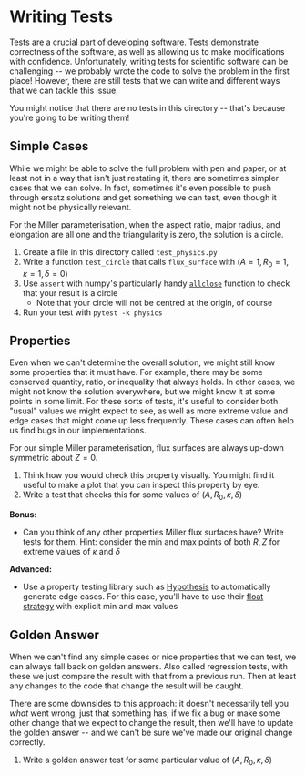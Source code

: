 Writing Tests
=============

Tests are a crucial part of developing software. Tests demonstrate
correctness of the software, as well as allowing us to make
modifications with confidence. Unfortunately, writing tests for
scientific software can be challenging -- we probably wrote the code
to solve the problem in the first place! However, there are still
tests that we can write and different ways that we can tackle this
issue.

You might notice that there are no tests in this directory -- that's
because you're going to be writing them!


Simple Cases
------------

While we might be able to solve the full problem with pen and paper,
or at least not in a way that isn't just restating it, there are
sometimes simpler cases that we can solve. In fact, sometimes it's
even possible to push through ersatz solutions and get something we
can test, even though it might not be physically relevant.

For the Miller parameterisation, when the aspect ratio, major radius,
and elongation are all one and the triangularity is zero, the solution
is a circle.

1. Create a file in this directory called `test_physics.py`
2. Write a function `test_circle` that calls `flux_surface` with
   $`(A=1, R_0=1, \kappa=1, \delta=0)`$
3. Use `assert` with numpy's particularly handy [`allclose`][allclose]
   function to check that your result is a circle
   - Note that your circle will not be centred at the origin, of
     course
4. Run your test with `pytest -k physics`


Properties
----------

Even when we can't determine the overall solution, we might still know
some properties that it must have. For example, there may be some
conserved quantity, ratio, or inequality that always holds. In other
cases, we might not know the solution everywhere, but we might know it
at some points in some limit. For these sorts of tests, it's useful to
consider both "usual" values we might expect to see, as well as more
extreme value and edge cases that might come up less frequently. These
cases can often help us find bugs in our implementations.

For our simple Miller parameterisation, flux surfaces are always
up-down symmetric about $Z=0$.

1. Think how you would check this property visually. You might find it
   useful to make a plot that you can inspect this property by eye.
2. Write a test that checks this for some values of $`(A, R_0, \kappa,
   \delta)`$

**Bonus:**

- Can you think of any other properties Miller flux surfaces have?
  Write tests for them. Hint: consider the min and max points of both
  $R, Z$ for extreme values of $\kappa$ and $\delta$

**Advanced:**

- Use a property testing library such as [Hypothesis][hypothesis] to
  automatically generate edge cases. For this case, you'll have to use
  their [float strategy][hypothesis_float] with explicit min and max
  values

[hypothesis]: https://hypothesis.readthedocs.io
[hypothesis_float]: https://hypothesis.readthedocs.io/en/latest/data.html#hypothesis.strategies.floats

Golden Answer
-------------

When we can't find any simple cases or nice properties that we can
test, we can always fall back on golden answers. Also called
regression tests, with these we just compare the result with that from
a previous run. Then at least any changes to the code that change the
result will be caught.

There are some downsides to this approach: it doesn't necessarily tell
you _what_ went wrong, just that something has; if we fix a bug or
make some other change that we expect to change the result, then we'll
have to update the golden answer -- and we can't be sure we've made
our original change correctly.

1. Write a golden answer test for some particular value of $`(A, R_0,
   \kappa, \delta)`$

[allclose]: https://numpy.org/doc/stable/reference/generated/numpy.allclose.html
